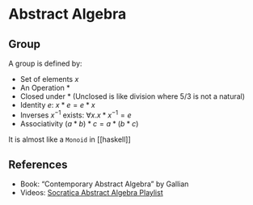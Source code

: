 # Abstract Algebra

## Group

A group is defined by:

- Set of elements $x$
- An Operation $*$
- Closed under $*$ (Unclosed is like division where $5 / 3$ is not a natural)
- Identity $e$: $x * e = e * x$
- Inverses $x^{-1}$ exists: $\forall{x}. x * x^{-1} = e$
- Associativity $(a * b) * c = a * (b * c)$

It is almost like a `Monoid` in [[haskell]]

## References

- Book: “Contemporary Abstract Algebra” by Gallian
- Videos: [Socratica Abstract Algebra Playlist](https://www.youtube.com/playlist?list=PLi01XoE8jYoi3SgnnGorR_XOW3IcK-TP6)
